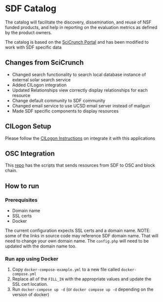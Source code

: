 # SDF Catalog

The catalog will facilitate the discovery, dissemination, and reuse of NSF funded products, and help in reporting on the evaluation metrics as defined by the product owners.

The catalog is based on the [SciCrunch Portal](https://github.com/SciCrunch/SciCrunch-Portal) and has been modified to work with SDF specific data

## Changes from SciCrunch
- Changed search functionality to search local database instance of external solar search service
- Added CILogon integration
- Updated Relationships view correctly display relationships for each resource
- Change default community to SDF community
- Changed email service to use UCSD email server instead of mailgun
- Made SDF specific components to display resources


## CILogon Setup
Please follow the [CILogon Instructions](https://www.cilogon.org/oidc) on integrate it with this applications

## OSC Integration
This [repo](https://github.com/OpenScienceChain/Catalog-CLU) has the scripts that sends resources from SDF to OSC and block chain.

## How to run 

### Prerequisites  
- Domain name
- SSL certs 
- Docker

The current configuration expects SSL certs and a domain name. 
NOTE: some of the links in source code may reference SDF domain name. That will need to change your own domain name. The `config.php` will need to be updated with the domain name too.

### Run app using Docker
1. Copy `docker-compose-example.yml` to a new file called `docker-compose.yml`
2. Replace all of the `FILL_IN`  with the appropriate values and update the SSL cert location.
3. Run `docker-compose up -d` (or `docker compose up -d` depending on the version of docker) 

